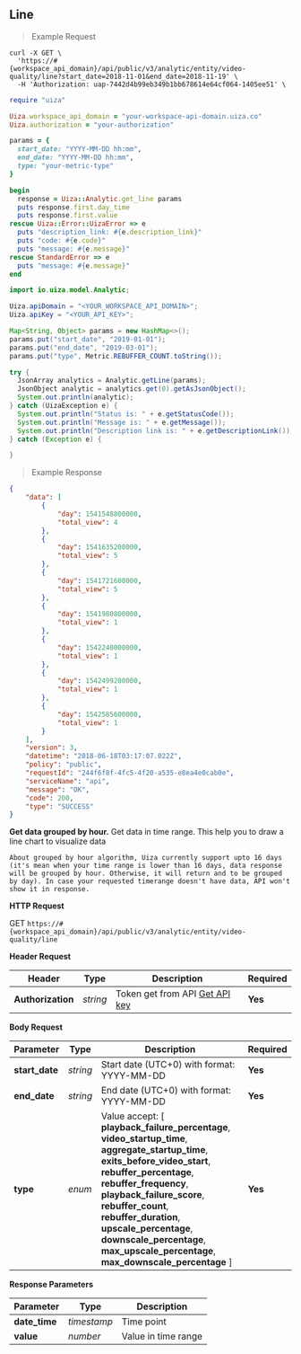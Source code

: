 ## Line

> Example Request

```shell
curl -X GET \
  'https://#{workspace_api_domain}/api/public/v3/analytic/entity/video-quality/line?start_date=2018-11-01&end_date=2018-11-19' \
  -H 'Authorization: uap-7442d4b99eb349b1bb678614e64cf064-1405ee51' \
```

```ruby
require "uiza"

Uiza.workspace_api_domain = "your-workspace-api-domain.uiza.co"
Uiza.authorization = "your-authorization"

params = {
  start_date: "YYYY-MM-DD hh:mm",
  end_date: "YYYY-MM-DD hh:mm",
  type: "your-metric-type"
}

begin
  response = Uiza::Analytic.get_line params
  puts response.first.day_time
  puts response.first.value
rescue Uiza::Error::UizaError => e
  puts "description_link: #{e.description_link}"
  puts "code: #{e.code}"
  puts "message: #{e.message}"
rescue StandardError => e
  puts "message: #{e.message}"
end
```

```java
import io.uiza.model.Analytic;

Uiza.apiDomain = "<YOUR_WORKSPACE_API_DOMAIN>";
Uiza.apiKey = "<YOUR_API_KEY>";

Map<String, Object> params = new HashMap<>();
params.put("start_date", "2019-01-01");
params.put("end_date", "2019-03-01");
params.put("type", Metric.REBUFFER_COUNT.toString());

try {
  JsonArray analytics = Analytic.getLine(params);
  JsonObject analytic = analytics.get(0).getAsJsonObject();
  System.out.println(analytic);
} catch (UizaException e) {
  System.out.println("Status is: " + e.getStatusCode());
  System.out.println("Message is: " + e.getMessage());
  System.out.println("Description link is: " + e.getDescriptionLink());
} catch (Exception e) {

}
```

> Example Response

```json
{
    "data": [
        {
            "day": 1541548800000,
            "total_view": 4
        },
        {
            "day": 1541635200000,
            "total_view": 5
        },
        {
            "day": 1541721600000,
            "total_view": 5
        },
        {
            "day": 1541980800000,
            "total_view": 1
        },
        {
            "day": 1542240000000,
            "total_view": 1
        },
        {
            "day": 1542499200000,
            "total_view": 1
        },
        {
            "day": 1542585600000,
            "total_view": 1
        }
    ],
    "version": 3,
    "datetime": "2018-06-18T03:17:07.022Z",
    "policy": "public",
    "requestId": "244f6f8f-4fc5-4f20-a535-e8ea4e0cab0e",
    "serviceName": "api",
    "message": "OK",
    "code": 200,
    "type": "SUCCESS"
}
```

**Get data grouped by hour.** Get data in time range. This help you to draw a line chart to visualize data

``` About grouped by hour algorithm, Uiza currently support upto 16 days (it's mean when your time range is lower than 16 days, data response will be grouped by hour. Otherwise, it will return and to be grouped by day). In case your requested timerange doesn't have data, API won't show it in response.  ```

**HTTP Request**

<span class="get-button"> GET </span>
```https://#{workspace_api_domain}/api/public/v3/analytic/entity/video-quality/line```

**Header Request**

| Header   | Type   | Description                              | Required |
|-------------|--------|---------------------------------------|---------|
| **Authorization** | *string* |Token get from API [Get API key](#get-api-key) | **Yes** |


**Body Request**

| Parameter | Type | Description | Required |
| ------------- | ------------- | ------------- | ------------- |
| **start_date** | *string* | Start date (UTC+0) with format: YYYY-MM-DD | **Yes** |
| **end_date** | *string* | End date (UTC+0) with format: YYYY-MM-DD | **Yes** |
| **type** | *enum* | Value accept: [ **playback_failure_percentage**, **video_startup_time**, **aggregate_startup_time**, **exits_before_video_start**, **rebuffer_percentage**, **rebuffer_frequency**, **playback_failure_score**, **rebuffer_count**, **rebuffer_duration**, **upscale_percentage**, **downscale_percentage**, **max_upscale_percentage**, **max_downscale_percentage** ] | **Yes** |


**Response Parameters**

| Parameter   | Type   | Description |
|-------------|--------|-------------------------|
| **date_time** | *timestamp* | Time point |
| **value** | *number* | Value in time range  |
